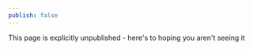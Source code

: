 ```yaml
---
publish: false
---
```


This page is explicitly unpublished - here's to hoping you aren't seeing it

